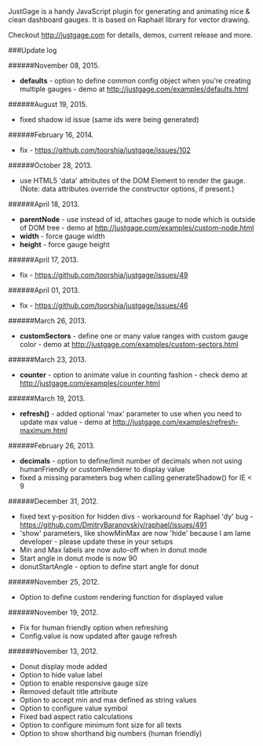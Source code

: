 JustGage is a handy JavaScript plugin for generating and animating nice &amp; clean dashboard gauges. It is based on Raphaël library for vector drawing.

Checkout http://justgage.com for details, demos, current release and more.

###Update log

######November 08, 2015.
 * **defaults** - option to define common config object when you're creating multiple gauges - demo at http://justgage.com/examples/defaults.html

######August 19, 2015.
 * fixed shadow id issue (same ids were being generated)

######February 16, 2014.
 * fix - https://github.com/toorshia/justgage/issues/102

######October 28, 2013.
 * use HTML5 'data' attributes of the DOM Element to render the gauge. (Note: data attributes override the constructor options, if present.)

######April 18, 2013.
 * **parentNode** - use instead of id, attaches gauge to node which is outside of DOM tree - demo at http://justgage.com/examples/custom-node.html
 * **width** - force gauge width
 * **height** - force gauge height

######April 17, 2013.
 * fix - https://github.com/toorshia/justgage/issues/49

######April 01, 2013.
 * fix - https://github.com/toorshia/justgage/issues/46

######March 26, 2013.
 * **customSectors** - define one or many value ranges with custom gauge color - demo at http://justgage.com/examples/custom-sectors.html

######March 23, 2013.
 * **counter** - option to animate value in counting fashion - check demo at http://justgage.com/examples/counter.html

######March 19, 2013.
 * **refresh()** - added optional 'max' parameter to use when you need to update max value - demo at http://justgage.com/examples/refresh-maximum.html

######February 26, 2013.
 * **decimals** - option to define/limit number of decimals when not using humanFriendly or customRenderer to display value
 * fixed a missing parameters bug when calling generateShadow()  for IE < 9

######December 31, 2012.

 * fixed text y-position for hidden divs - workaround for Raphael <tspan> 'dy' bug - https://github.com/DmitryBaranovskiy/raphael/issues/491
 * 'show' parameters, like showMinMax are now 'hide' because I am lame developer - please update these in your setups
 * Min and Max labels are now auto-off when in donut mode
 * Start angle in donut mode is now 90
 * donutStartAngle - option to define start angle for donut

######November 25, 2012.

 * Option to define custom rendering function for displayed value

######November 19, 2012.

 * Fix for human friendly option when refreshing
 * Config.value is now updated after gauge refresh

######November 13, 2012.

 * Donut display mode added
 * Option to hide value label
 * Option to enable responsive gauge size
 * Removed default title attribute
 * Option to accept min and max defined as string values
 * Option to configure value symbol
 * Fixed bad aspect ratio calculations
 * Option to configure minimum font size for all texts
 * Option to show shorthand big numbers (human friendly)
